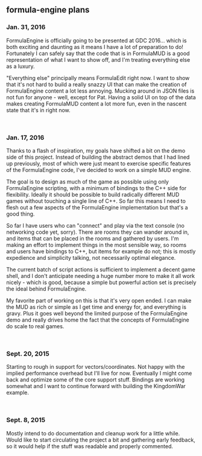 ## formula-engine plans

### Jan. 31, 2016
FormulaEngine is officially going to be presented at GDC 2016... which is both exciting and daunting as it means I have a lot of preparation to do! Fortunately I can safely say that the code that is in FormulaMUD is a good representation of what I want to show off, and I'm treating everything else as a luxury.

"Everything else" principally means FormulaEdit right now. I want to show that it's not hard to build a really snazzy UI that can make the creation of FormulaEngine content a lot less annoying. Mucking around in JSON files is not fun for anyone - well, except for Pat. Having a solid UI on top of the data makes creating FormulaMUD content a lot more fun, even in the nascent state that it's in right now.

<br>


### Jan. 17, 2016
Thanks to a flash of inspiration, my goals have shifted a bit on the demo side of this project. Instead of building the abstract demos that I had lined up previously, most of which were just meant to exercise specific features of the FormulaEngine code, I've decided to work on a simple MUD engine.

The goal is to design as much of the game as possible using only FormulaEngine scripting, with a minimum of bindings to the C++ side for flexibility. Ideally it should be possible to build radically different MUD games without touching a single line of C++. So far this means I need to flesh out a few aspects of the FormulaEngine implementation but that's a good thing.

So far I have users who can "connect" and play via the text console (no networking code yet, sorry). There are rooms they can wander around in, and items that can be placed in the rooms and gathered by users. I'm making an effort to implement things in the most sensible way, so rooms and users have bindings to C++, but items for example do not; this is mostly expedience and simplicity talking, not necessarily optimal elegance.

The current batch of script actions is sufficient to implement a decent game shell, and I don't anticipate needing a huge number more to make it all work nicely - which is good, because a simple but powerful action set is precisely the ideal behind FormulaEngine.

My favorite part of working on this is that it's very open ended. I can make the MUD as rich or simple as I get time and energy for, and everything is gravy. Plus it goes well beyond the limited purpose of the FormulaEngine demo and really drives home the fact that the concepts of FormulaEngine do scale to real games.

<br>

### Sept. 20, 2015
Starting to rough in support for vectors/coordinates. Not happy with the implied performance overhead but I'll live for now. Eventually I might come back and optimize some of the core support stuff. Bindings are working somewhat and I want to continue forward with building the KingdomWar example.

<br>

### Sept. 8, 2015
Mostly intend to do documentation and cleanup work for a little while. Would like to start circulating the project a bit and gathering early feedback, so it would help if the stuff was readable and properly commented.
